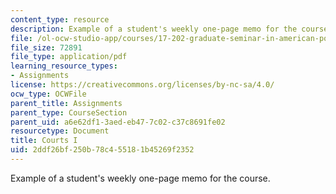 ```yaml
---
content_type: resource
description: Example of a student's weekly one-page memo for the course.
file: /ol-ocw-studio-app/courses/17-202-graduate-seminar-in-american-politics-ii-spring-2010/2ddf26bf250b78c455181b45269f2352_MIT17_202S10_Courts_I.pdf
file_size: 72891
file_type: application/pdf
learning_resource_types:
- Assignments
license: https://creativecommons.org/licenses/by-nc-sa/4.0/
ocw_type: OCWFile
parent_title: Assignments
parent_type: CourseSection
parent_uid: a6e62df1-3aed-eb47-7c02-c37c8691fe02
resourcetype: Document
title: Courts I
uid: 2ddf26bf-250b-78c4-5518-1b45269f2352
---
```

Example of a student's weekly one-page memo for the course.